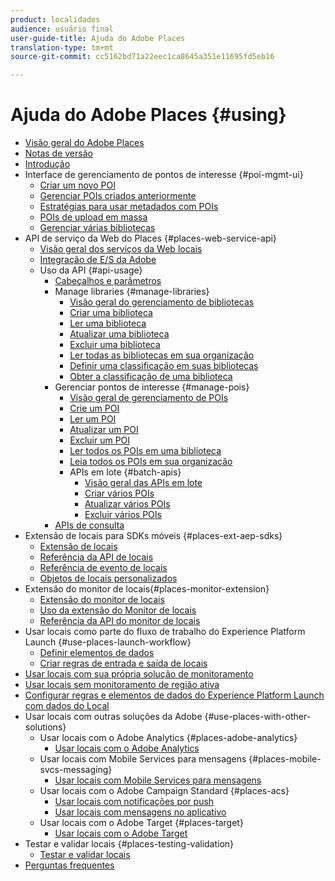 ```yaml
---
product: localidades
audience: usuário final
user-guide-title: Ajuda do Adobe Places
translation-type: tm+mt
source-git-commit: cc5162bd71a22eec1ca8645a351e11695fd5eb16

---
```



# Ajuda do Adobe Places {#using}

+ [Visão geral do Adobe Places](home.md)
+ [Notas de versão](release-notes.md)
+ [Introdução](getting-started.md)
+ Interface de gerenciamento de pontos de interesse {#poi-mgmt-ui}
   + [Criar um novo POI](poi-mgmt-ui/create-a-poi-ui.md)
   + [Gerenciar POIs criados anteriormente](poi-mgmt-ui/managing-pois-in-the-places-ui.md)
   + [Estratégias para usar metadados com POIs](poi-mgmt-ui/metadata-with-pois.md)
   + [POIs de upload em massa](poi-mgmt-ui/bulk-upload-pois.md)
   + [Gerenciar várias bibliotecas](poi-mgmt-ui/manage-libraries-in-the-places-ui.md)
+ API de serviço da Web do Places {#places-web-service-api}
   + [Visão geral dos serviços da Web locais](places-web-service-api/places-web-services.md)
   + [Integração de E/S da Adobe](places-web-service-api/adobe-i-o-integration.md)
   + Uso da API {#api-usage}
      + [Cabeçalhos e parâmetros](places-web-service-api/api-usage/headers-and-parameters.md)
      + Manage libraries {#manage-libraries}
         + [Visão geral do gerenciamento de bibliotecas](places-web-service-api/api-usage/manage-libraries/manage-libraries.md)
         + [Criar uma biblioteca](places-web-service-api/api-usage/manage-libraries/create-a-library.md)
         + [Ler uma biblioteca](places-web-service-api/api-usage/manage-libraries/read-a-library.md)
         + [Atualizar uma biblioteca](places-web-service-api/api-usage/manage-libraries/update-a-library.md)
         + [Excluir uma biblioteca](places-web-service-api/api-usage/manage-libraries/delete-a-library.md)
         + [Ler todas as bibliotecas em sua organização](places-web-service-api/api-usage/manage-libraries/read-all-libraries-in-your-organization.md)
         + [Definir uma classificação em suas bibliotecas](places-web-service-api/api-usage/manage-libraries/set-a-ran-on-your-libraries.md)
         + [Obter a classificação de uma biblioteca](places-web-service-api/api-usage/manage-libraries/get-a-librarys-rank.md)
      + Gerenciar pontos de interesse {#manage-pois}
         + [Visão geral de gerenciamento de POIs](places-web-service-api/api-usage/manage-pois/manage-pois.md)
         + [Crie um POI](places-web-service-api/api-usage/manage-pois/create-a-poi.md)
         + [Ler um POI](places-web-service-api/api-usage/manage-pois/read-a-poi.md)
         + [Atualizar um POI](places-web-service-api/api-usage/manage-pois/update-a-poi.md)
         + [Excluir um POI](places-web-service-api/api-usage/manage-pois/delete-a-poi.md)
         + [Ler todos os POIs em uma biblioteca](places-web-service-api/api-usage/manage-pois/read-all-pois-in-a-library.md)
         + [Leia todos os POIs em sua organização](places-web-service-api/api-usage/manage-pois/read-all-pois-in-your-organization.md)
         + APIs em lote {#batch-apis}
            + [Visão geral das APIs em lote](places-web-service-api/api-usage/manage-pois/batch-apis/batch-apis.md)
            + [Criar vários POIs](places-web-service-api/api-usage/manage-pois/batch-apis/create-multiple-pois.md)
            + [Atualizar vários POIs](places-web-service-api/api-usage/manage-pois/batch-apis/update-multiple-pois.md)
            + [Excluir vários POIs](places-web-service-api/api-usage/manage-pois/batch-apis/delete-multiple-pois.md)
      + [APIs de consulta](places-web-service-api/api-usage/query-apis.md)
+ Extensão de locais para SDKs móveis {#places-ext-aep-sdks}
   + [Extensão de locais](places-ext-aep-sdks/places-extension/places-extension.md)
   + [Referência da API de locais](places-ext-aep-sdks/places-extension/places-api-reference.md)
   + [Referência de evento de locais](places-ext-aep-sdks/places-extension/places-event-ref.md)
   + [Objetos de locais personalizados](places-ext-aep-sdks/places-extension/cust-places-objects.md)
+ Extensão do monitor de locais{#places-monitor-extension}
   + [Extensão do monitor de locais](places-ext-aep-sdks/places-monitor-extension/places-monitor-extension.md)
   + [Uso da extensão do Monitor de locais](places-ext-aep-sdks/places-monitor-extension/using-places-monitor-extension.md)
   + [Referência da API do monitor de locais](places-ext-aep-sdks/places-monitor-extension/places-monitor-api-reference.md)
+ Usar locais como parte do fluxo de trabalho do Experience Platform Launch {#use-places-launch-workflow}
   + [Definir elementos de dados](use-places-launch-workflow/define-data-elements.md)
   + [Criar regras de entrada e saída de locais](use-places-launch-workflow/create-rule-places-property.md)
+ [Usar locais com sua própria solução de monitoramento](using-your-own-monitor.md)
+ [Usar locais sem monitoramento de região ativa](use-places-without-active-monitoring.md)
+ [Configurar regras e elementos de dados do Experience Platform Launch com dados do Local](rules-data-elements-places-data.md)
+ Usar locais com outras soluções da Adobe {#use-places-with-other-solutions}
   + Usar locais com o Adobe Analytics {#places-adobe-analytics}
      + [Usar locais com o Adobe Analytics](use-places-with-other-solutions/places-adobe-analytics/use-places-adobe-analytics.md)
   + Usar locais com Mobile Services para mensagens {#places-mobile-svcs-messaging}
      + [Usar locais com Mobile Services para mensagens](use-places-with-other-solutions/places-mobile-svcs-for-messaging/use-places-mobie-svcs-messaging.md)
   + Usar locais com o Adobe Campaign Standard {#places-acs}
      + [Usar locais com notificações por push](use-places-with-other-solutions/places-acs/places-acs-push-notifications.md)
      + [Usar locais com mensagens no aplicativo](use-places-with-other-solutions/places-acs/places-acs-in-app-messages.md)
   + Usar locais com o Adobe Target {#places-target}
      + [Usar locais com o Adobe Target](use-places-with-other-solutions/places-target/places-target.md)
+ Testar e validar locais {#places-testing-validation}
   + [Testar e validar locais](places-testing-validation/test-validate-places.md)
+ [Perguntas frequentes](places-faqs.md)